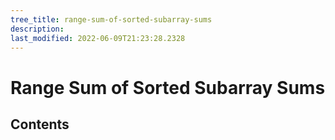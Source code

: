 ```yaml
---
tree_title: range-sum-of-sorted-subarray-sums
description: 
last_modified: 2022-06-09T21:23:28.2328
---
```


# Range Sum of Sorted Subarray Sums

## Contents
